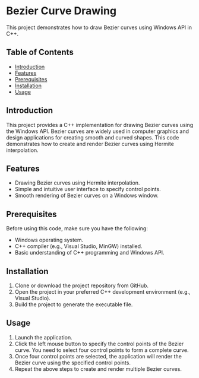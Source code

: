 # Bezier Curve Drawing

This project demonstrates how to draw Bezier curves using Windows API in C++.

## Table of Contents

- [Introduction](#introduction)
- [Features](#features)
- [Prerequisites](#prerequisites)
- [Installation](#installation)
- [Usage](#usage)

## Introduction

This project provides a C++ implementation for drawing Bezier curves using the Windows API. Bezier curves are widely used in computer graphics and design applications for creating smooth and curved shapes. This code demonstrates how to create and render Bezier curves using Hermite interpolation.

## Features

- Drawing Bezier curves using Hermite interpolation.
- Simple and intuitive user interface to specify control points.
- Smooth rendering of Bezier curves on a Windows window.

## Prerequisites

Before using this code, make sure you have the following:

- Windows operating system.
- C++ compiler (e.g., Visual Studio, MinGW) installed.
- Basic understanding of C++ programming and Windows API.

## Installation

1. Clone or download the project repository from GitHub.
2. Open the project in your preferred C++ development environment (e.g., Visual Studio).
3. Build the project to generate the executable file.

## Usage

1. Launch the application.
2. Click the left mouse button to specify the control points of the Bezier curve. You need to select four control points to form a complete curve.
3. Once four control points are selected, the application will render the Bezier curve using the specified control points.
4. Repeat the above steps to create and render multiple Bezier curves.

